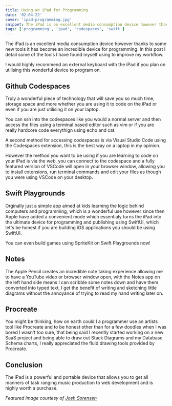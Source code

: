 ```yaml
---
title: Using an iPad for Programming
date: '02.04.22'
cover: 'ipad-programming.jpg'
snippet: The iPad is an excellent media consumption device however thanks to some new tools it has become an incredible device for programming.
tags: ['programming', 'ipad', 'codespaces', 'swift']
---
```


The iPad is an excellent media consumption device however thanks to some new tools it has become an incredible device for programming. In this post I detail some of the tools I have found myself using to improve my workflow.

I would highly recommend an external keyboard with the iPad if you plan on utilising this wonderful device to program on.

## Github Codespaces

Truly a wonderful piece of technology that will save you so much time, storage space and more whether you are using it to code on the iPad or even if you are just utilising it on your laptop. 

You can ssh into the codespaces like you would a normal server and then access the files using a terminal based editor such as vim or if you are really hardcore code everythign using echo and cat.

A second method for accessing codespaces is via Visual Studio Code using the Codespaces extension, this is the best way on a laptop in my opinion. 

However the method you want to be using if you are learning to code on your iPad is via the web, you can connect to the codespace and a fully featured version of VSCode will open in your browser window, allowing you to install extensions, run terminal commands and edit your files as though you were using VSCode on your desktop. 

## Swift Playgrounds

Orginally just a simple app aimed at kids learning the logic behind computers and programming, which is a wonderful use however since then Apple have added a convenient mode which essentialy turns the iPad into the ultimate device for programming and publishing using SwiftUI, which let's be honest if you are building iOS applications you should be using SwiftUI. 

You can even build games using SpriteKit on Swift Playgrounds now!

## Notes

The Apple Pencil creates an incredible note taking experience allowing me to have a YouTube video or browser window open, with the Notes app on the left hand side means I can scribble some notes down and have them converted into typed text, I get the benefit of writing and sketching little diagrams without the annoyance of trying to read my hand writing later on.

## Procreate

You might be thinking, how on earth could I a programmer use an artists tool like Procreate and to be honest other than for a few doodles when I was bored I wasn't too sure, that being said I recently started working on a new SaaS project and being able to draw out Stack Diagrams and my Database Schema charts, I really appreciated the fluid drawing tools provided by Procreate.

## Conclusion 

The iPad is a powerful and portable device that allows you to get all manners of task ranging music production to web development and is highly worth a purchase.

_Featured image courtesy of [Josh Sorensen](https://www.pexels.com/photo/silver-ipad-1334598/)_
